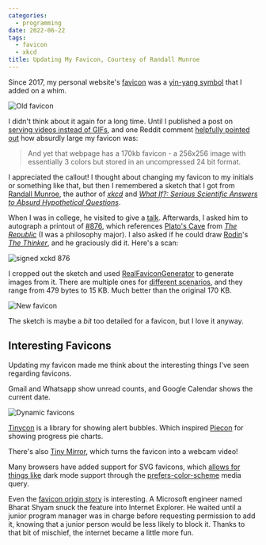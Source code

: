 ```yaml
---
categories:
  - programming
date: 2022-06-22
tags:
  - favicon
  - xkcd
title: Updating My Favicon, Courtesy of Randall Munroe
---
```


Since 2017, my personal website's
[favicon](https://en.wikipedia.org/wiki/Favicon) was a [yin-yang
symbol](https://en.wikipedia.org/wiki/Yin_and_yang) that I added on a whim.

![Old favicon](https://i.imgur.com/sSvnSCK.jpg)

I didn't think about it again for a long time. Until I published a post on
[serving videos instead of
GIFs](https://www.dannyguo.com/blog/serve-videos-instead-of-gifs/), and one
Reddit comment [helpfully pointed
out](https://www.reddit.com/r/programming/comments/gl7ttl/serve_videos_instead_of_gifs/fqw7lap/)
how absurdly large my favicon was:

> And yet that webpage has a 170kb favicon - a 256x256 image with essentially 3
> colors but stored in an uncompressed 24 bit format.

I appreciated the callout! I thought about changing my favicon to my initials or
something like that, but then I remembered a sketch that I got from [Randall
Munroe](https://en.wikipedia.org/wiki/Randall_Munroe), the author of
[*xkcd*](https://xkcd.com/) and [*What If?: Serious Scientific Answers to Absurd
Hypothetical
Questions*](https://www.amazon.com/What-If-Scientific-Hypothetical-Questions/dp/0544272994?crid=FJWL4J94JJN5&keywords=randall+munroe&qid=1654983209&sprefix=randall+munroe%2Caps%2C75&sr=8-3&linkCode=ll1&tag=thdalo00-20&linkId=be65676d693ee4c0c09c8f09c58096fc&language=en_US&ref_=as_li_ss_tl).

When I was in college, he visited to give a
[talk](https://lectures.princeton.edu/lectures/2011/larry-gonick-randall-munroe).
Afterwards, I asked him to autograph a printout of
[#876](https://xkcd.com/876/), which references [Plato's
Cave](https://en.wikipedia.org/wiki/Allegory_of_the_cave) from [*The
Republic*](https://www.amazon.com/Republic-Plato-Allan-Bloom/dp/0465094082?crid=316HZB89FGE9H&keywords=republic+plato&qid=1654984868&sprefix=republic+plato%2Caps%2C76&sr=8-4&linkCode=ll1&tag=thdalo00-20&linkId=49c528f777b799c5c446689d491c84f4&language=en_US&ref_=as_li_ss_tl)
(I was a philosophy major). I also asked if he could draw
[Rodin](https://en.wikipedia.org/wiki/Auguste_Rodin)'s [*The
Thinker*](https://en.wikipedia.org/wiki/The_Thinker), and he graciously did it.
Here's a scan:

![signed xckd 876](https://i.imgur.com/uavmB98.jpg)

I cropped out the sketch and used
[RealFaviconGenerator](https://realfavicongenerator.net/) to generate images
from it. There are multiple ones for [different
scenarios](https://css-tricks.com/favicon-quiz/), and they range from 479 bytes
to 15 KB. Much better than the original 170 KB.

![New favicon](https://i.imgur.com/oQgvAuL.jpg)

The sketch is maybe a *bit* too detailed for a favicon, but I love it anyway.

## Interesting Favicons

Updating my favicon made me think about the interesting things I've seen
regarding favicons.

Gmail and Whatsapp show unread counts, and Google Calendar shows the current
date.

![Dynamic favicons](https://i.imgur.com/M8U0Iyz.jpg)

[Tinycon](https://github.com/tommoor/tinycon) is a library for showing alert
bubbles. Which inspired [Piecon](https://github.com/lipka/piecon) for showing
progress pie charts.

There's also [Tiny
Mirror](https://twitter.com/davywtf/status/1119783380734836737), which turns the
favicon into a webcam video!

Many browsers have added support for SVG favicons, which [allows for things
like](https://css-tricks.com/svg-favicons-and-all-the-fun-things-we-can-do-with-them/)
dark mode support through the
[prefers-color-scheme](https://developer.mozilla.org/en-US/docs/Web/CSS/@media/prefers-color-scheme)
media query.

Even the [favicon origin
story](https://thehistoryoftheweb.com/how-we-got-the-favicon/) is interesting. A
Microsoft engineer named Bharat Shyam snuck the feature into Internet Explorer.
He waited until a junior program manager was in charge before requesting
permission to add it, knowing that a junior person would be less likely to block
it. Thanks to that bit of mischief, the internet became a little more fun.
